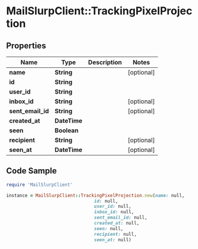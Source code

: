# MailSlurpClient::TrackingPixelProjection

## Properties

Name | Type | Description | Notes
------------ | ------------- | ------------- | -------------
**name** | **String** |  | [optional] 
**id** | **String** |  | 
**user_id** | **String** |  | 
**inbox_id** | **String** |  | [optional] 
**sent_email_id** | **String** |  | [optional] 
**created_at** | **DateTime** |  | 
**seen** | **Boolean** |  | 
**recipient** | **String** |  | [optional] 
**seen_at** | **DateTime** |  | [optional] 

## Code Sample

```ruby
require 'MailSlurpClient'

instance = MailSlurpClient::TrackingPixelProjection.new(name: null,
                                 id: null,
                                 user_id: null,
                                 inbox_id: null,
                                 sent_email_id: null,
                                 created_at: null,
                                 seen: null,
                                 recipient: null,
                                 seen_at: null)
```


